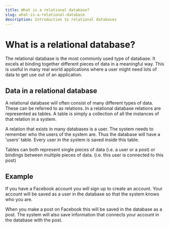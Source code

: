 ```yaml
---
title: What is a relational database?
slug: what-is-a-relational-database
description: Introduction to relational databases
---
```


# What is a relational database?

The relational database is the most commonly used type of database. It excels at binding together different pieces of data in a meaningful way. This is useful in many real world applications where a user might need lots of data to get use out of an application.

## Data in a relational database

A relational database will often consist of many different types of data. These can be referred to as relations. In a relational database relations are represented as tables. A table is simply a collection of all the instances of that relation in a system.

A relation that exists in many databases is a user. The system needs to remember who the users of the system are. Thus the database will have a 'users' table. Every user in the system is saved inside this table.

Tables can both represent single pieces of data (i.e. a user or a post) or bindings between multiple pieces of data. (i.e. this user is connected to this post)

## Example

If you have a Facebook account you will sign up to create an account. Your account will be saved as a user in the database so that the system knows who you are.

When you make a post on Facebook this will be saved in the database as a post. The system will also save information that connects your account in the database with the post.
